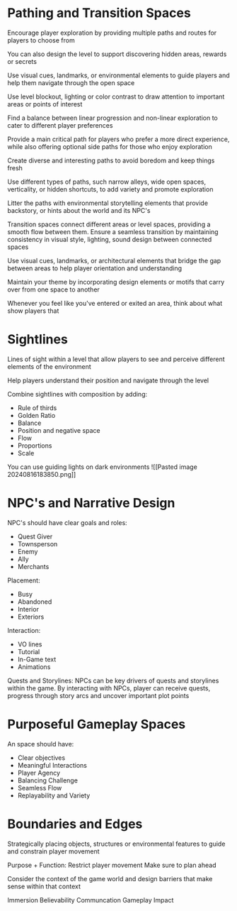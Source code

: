 # Pathing and Transition Spaces
Encourage player exploration by providing multiple paths and routes for players to choose from

You can also design the level to support discovering hidden areas, rewards or secrets

Use visual cues, landmarks, or environmental elements to guide players and help them navigate through the open space

Use level blockout, lighting or color contrast to draw attention to important areas or points of interest

Find a balance between linear progression and non-linear exploration to cater to different player preferences

Provide a main critical path for players who prefer a more direct experience, while also offering optional side paths for those who enjoy exploration

Create diverse and interesting paths to avoid boredom and keep things fresh

Use different types of paths, such narrow alleys, wide open spaces, verticality, or hidden shortcuts, to add variety and promote exploration

Litter the paths with environmental storytelling elements that provide backstory, or hints about the world and its NPC's

Transition spaces connect different areas or level spaces, providing a smooth flow between them.
Ensure a seamless transition by maintaining consistency in visual style, lighting, sound design between connected spaces

Use visual cues, landmarks, or architectural elements that bridge the gap between areas to help player orientation and understanding

Maintain your theme by incorporating design elements or motifs that carry over from one space to another

Whenever you feel like you've entered or exited an area, think about what show players that

# Sightlines
Lines of sight within a level that allow players to see and perceive different elements of the environment

Help players understand their position and navigate through the level

Combine sightlines with composition by adding:
- Rule of thirds
- Golden Ratio
- Balance
- Position and negative space
- Flow
- Proportions
- Scale

You can use guiding lights on dark environments 
![[Pasted image 20240816183850.png]]

# NPC's and Narrative Design
NPC's should have clear goals and roles:
 - Quest Giver
 - Townsperson
 - Enemy
 - Ally
 - Merchants

Placement:
- Busy
- Abandoned
- Interior
- Exteriors

Interaction:
- VO lines
- Tutorial
- In-Game text
- Animations

Quests and Storylines:
NPCs can be key drivers of quests and storylines within the game. By interacting with NPCs, player can receive quests, progress through story arcs and uncover important plot points

# Purposeful Gameplay Spaces
 An space should have:
 - Clear objectives
 - Meaningful Interactions
 - Player Agency
 - Balancing Challenge
 - Seamless Flow
 - Replayability and Variety


# Boundaries and Edges
Strategically placing objects, structures or environmental features to guide and constrain player movement

Purpose + Function:
Restrict player movement
Make sure to plan ahead

Consider the context of the game world and design barriers that make sense within that context

Immersion
Believability
Communcation
Gameplay Impact